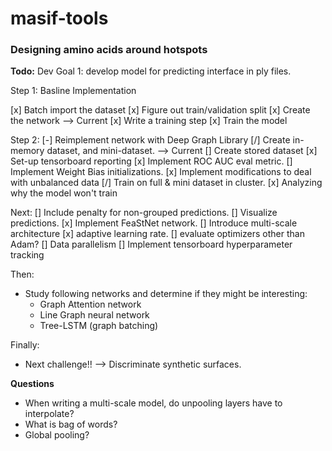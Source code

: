 # masif-tools

### Designing amino acids around hotspots

**Todo:**
Dev Goal 1: develop model for predicting interface in ply files.

Step 1: Basline Implementation

[x] Batch import the dataset
[x] Figure out train/validation split
[x] Create the network --> Current
[x] Write a training step
[x] Train the model


Step 2:
[-] Reimplement network with Deep Graph Library
[/] Create in-memory dataset, and mini-dataset. --> Current
[] Create stored dataset
[x] Set-up tensorboard reporting
[x] Implement ROC AUC eval metric.
[] Implement Weight Bias initializations.
[x] Implement modifications to deal with unbalanced data
[/] Train on full & mini dataset in cluster.
[x] Analyzing why the model won't train

Next:
[] Include penalty for non-grouped predictions.
[] Visualize predictions.
[x] Implement FeaStNet network.
[] Introduce multi-scale architecture
[x] adaptive learning rate.
[] evaluate optimizers other than Adam?
[] Data parallelism
[] Implement tensorboard hyperparameter tracking

Then:
- Study following networks and determine if they might be interesting:
    - Graph Attention network
    - Line Graph neural network
    - Tree-LSTM (graph batching)

Finally:
- Next challenge!! --> Discriminate synthetic surfaces.


**Questions**
- When writing a multi-scale model, do unpooling layers have to interpolate?
- What is bag of words?
- Global pooling?
